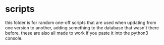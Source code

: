 # scripts
this folder is for random one-off scripts that are used when updating from one
version to another, adding something to the database that wasn't there before.
these are also all made to work if you paste it into the python3 console.
